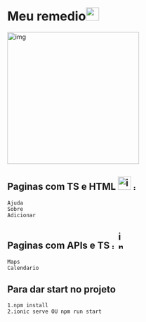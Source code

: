 # Meu remedio<img height="30" src="https://cdn.pixabay.com/photo/2018/06/24/17/34/medical-3495036_960_720.png" /> 


<img src="https://blog.hariken.co/wp-content/uploads/2019/03/angularjs-logo.png" alt="img" style="width:300px;"/>


## Paginas com TS e HTML <img src="https://cdn.worldvectorlogo.com/logos/typescript.svg" alt="img" style="width:30px;"/> <img src="https://encrypted-tbn0.gstatic.com/images?q=tbn:ANd9GcSMRk3g9oapUnqAvZHc_zbRyHirzDKkBX-G3_nVEcPOE46ZBtrSvVL9eu8kC8EgFRMjgIE&usqp=CAU" alt="img" style="width:10px;"/>
    Ajuda
    Sobre
    Adicionar

## Paginas com APIs e TS <img src="https://cdn.pixabay.com/photo/2015/12/11/11/43/google-1088004_960_720.png" alt="img" style="width:10px;"/> <img src="https://cdn.worldvectorlogo.com/logos/typescript.svg" alt="img" style="width:10px; height: 40px"/>

    Maps
    Calendario

## Para dar start no projeto

    1.npm install
    2.ionic serve OU npm run start

